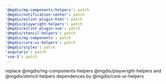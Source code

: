 ```yaml
---
'@mgdis/mg-components-helpers': patch
'@mgdis/notification-center': patch
'@mgdis/eslint-plugin-html': patch
'@mgdis/playwright-helpers': patch
'@mgdis/eslint-plugin-vue': patch
'@mgdis/stencil-helpers': patch
'@mgdis/mg-components': patch
'@mgdis/core-ui-helpers': patch
'@mgdis/styles': patch
'angularjs': patch
'vue-3': patch
---
```


replace @mgdis/mg-components-helpers @mgdis/playwright-helpers and @mgdis/stencil-helpers dependences by @mgdis/core-ui-helpers
